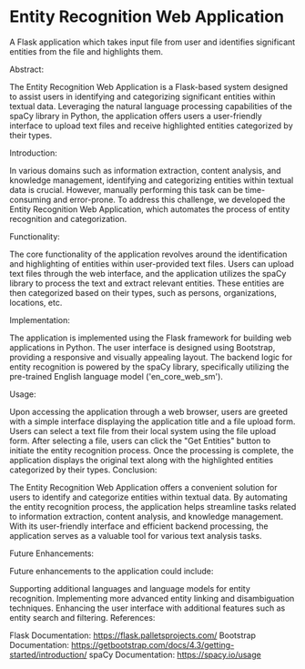 #  Entity Recognition Web Application
A Flask application which takes input file from user and identifies significant entities from the file and highlights them.

Abstract:

The Entity Recognition Web Application is a Flask-based system designed to assist users in identifying and categorizing significant entities within textual data. Leveraging the natural language processing capabilities of the spaCy library in Python, the application offers users a user-friendly interface to upload text files and receive highlighted entities categorized by their types.

Introduction:

In various domains such as information extraction, content analysis, and knowledge management, identifying and categorizing entities within textual data is crucial. However, manually performing this task can be time-consuming and error-prone. To address this challenge, we developed the Entity Recognition Web Application, which automates the process of entity recognition and categorization.

Functionality:

The core functionality of the application revolves around the identification and highlighting of entities within user-provided text files. Users can upload text files through the web interface, and the application utilizes the spaCy library to process the text and extract relevant entities. These entities are then categorized based on their types, such as persons, organizations, locations, etc.

Implementation:

The application is implemented using the Flask framework for building web applications in Python. The user interface is designed using Bootstrap, providing a responsive and visually appealing layout. The backend logic for entity recognition is powered by the spaCy library, specifically utilizing the pre-trained English language model ('en_core_web_sm').

Usage:

Upon accessing the application through a web browser, users are greeted with a simple interface displaying the application title and a file upload form.
Users can select a text file from their local system using the file upload form.
After selecting a file, users can click the "Get Entities" button to initiate the entity recognition process.
Once the processing is complete, the application displays the original text along with the highlighted entities categorized by their types.
Conclusion:

The Entity Recognition Web Application offers a convenient solution for users to identify and categorize entities within textual data. By automating the entity recognition process, the application helps streamline tasks related to information extraction, content analysis, and knowledge management. With its user-friendly interface and efficient backend processing, the application serves as a valuable tool for various text analysis tasks.

Future Enhancements:

Future enhancements to the application could include:

Supporting additional languages and language models for entity recognition.
Implementing more advanced entity linking and disambiguation techniques.
Enhancing the user interface with additional features such as entity search and filtering.
References:

Flask Documentation: https://flask.palletsprojects.com/
Bootstrap Documentation: https://getbootstrap.com/docs/4.3/getting-started/introduction/
spaCy Documentation: https://spacy.io/usage
